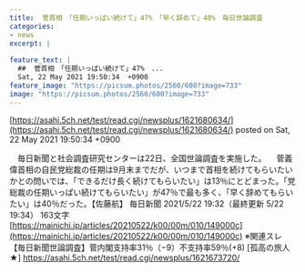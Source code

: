 ```yaml
---
title:  菅首相　「任期いっぱい続けて」47%　「早く辞めて」40%　毎日世論調査  
categories:
- news
excerpt: |
  
feature_text: |
  ##  菅首相　「任期いっぱい続けて」47%　...
  Sat, 22 May 2021 19:50:34  +0900
feature_image: "https://picsum.photos/2560/600?image=733"
image: "https://picsum.photos/2560/600?image=733"
---
```


[https://asahi.5ch.net/test/read.cgi/newsplus/1621680634/](https://asahi.5ch.net/test/read.cgi/newsplus/1621680634/)
posted on Sat, 22 May 2021 19:50:34  +0900

<!--more-->

　毎日新聞と社会調査研究センターは22日、全国世論調査を実施した。 　菅義偉首相の自民党総裁の任期は9月末までだが、いつまで首相を続けてもらいたいかとの問いでは、「できるだけ長く続けてもらいたい」は13％にとどまった。「党総裁の任期いっぱい続けてもらいたい」が47％で最も多く、「早く辞めてもらいたい」は40％だった。【佐藤航】 毎日新聞 2021/5/22 19:32（最終更新 5/22 19:34） 163文字 [https://mainichi.jp/articles/20210522/k00/00m/010/149000c](https://mainichi.jp/articles/20210522/k00/00m/010/149000c) ※関連スレ 【毎日新聞世論調査】菅内閣支持率31％（−9）不支持率59％(+8) [孤高の旅人★] https://asahi.5ch.net/test/read.cgi/newsplus/1621673720/
